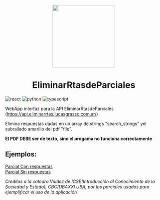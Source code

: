<p align="center">
  <img src="https://borraryestudiar.lucasgrasso.com.ar/logo.png" style="width:200px;height;200px"/>
</p>
<h1 align="center">EliminarRtasdeParciales</h1>

![react](https://img.shields.io/badge/React.js-61DBFB?style=for-the-badge&logo=react&logoColor=black)
![python](https://img.shields.io/badge/Python-3776AB?style=for-the-badge&logo=python&logoColor=white)
![typescript](https://img.shields.io/badge/TypeScript-007acc?style=for-the-badge&logo=typescript&logoColor=white)

WebApp interfaz para la API EliminarRtasdeParciales (https://api.eliminarrtas.lucasgrasso.com.ar/) 
 
 Elimina respuestas dadas en un array de strings "search_strings" yel subrallado amarillo del pdf "file".
 
 __El PDF DEBE ser de texto, sino el progama no funciona correctamente__  
 
 ## Ejemplos:  
 [Parcial Con respuestas](https://borraryestudiar.lucasgrasso.com.ar/pruebas/parcialICSEValdez.pdf)  
 [Parcial Sin respuestas](https://borraryestudiar.lucasgrasso.com.ar/pruebas/parcialICSEValdez_SinCorrecciones.pdf)

_Creditos a la catedra Valdez de ICSE(Introducción al Conocimiento de la Sociedad y Estado), CBC/UBAXXI UBA, por los parciales usados para ejemplificar el uso de la aplicación_
